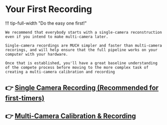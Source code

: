 
# Your First Recording

!!! tip-full-width "Do the easy one first!"

    We recommend that everybody starts with a single-camera reconstruction even if you intend to make multi-camera later.
    
    Single-camera recordings are MUCH simpler and faster than multi-camera recorings, and will help ensure that the full pipeline works on your computer with your hardware. 

    Once that is established, you'll have a great baseline understanding of the compete process before moving to the more complex task of creating a multi-camera calibration and recording

## :point_right: [Single Camera Recording (Recommended for first-timers)](single_camera_recording.)


## :point_right: [Multi-Camera Calibration & Recording](multi_camera_calibration.)
  
